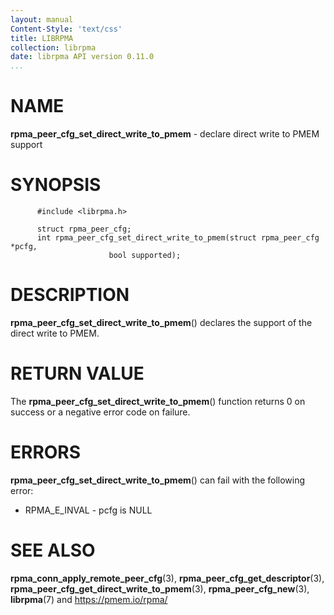 ```yaml
---
layout: manual
Content-Style: 'text/css'
title: LIBRPMA
collection: librpma
date: librpma API version 0.11.0
...
```


[comment]: <> (SPDX-License-Identifier: BSD-3-Clause)
[comment]: <> (Copyright 2020-2022, Intel Corporation)

NAME
====

**rpma\_peer\_cfg\_set\_direct\_write\_to\_pmem** - declare direct write
to PMEM support

SYNOPSIS
========

          #include <librpma.h>

          struct rpma_peer_cfg;
          int rpma_peer_cfg_set_direct_write_to_pmem(struct rpma_peer_cfg *pcfg,
                          bool supported);

DESCRIPTION
===========

**rpma\_peer\_cfg\_set\_direct\_write\_to\_pmem**() declares the support
of the direct write to PMEM.

RETURN VALUE
============

The **rpma\_peer\_cfg\_set\_direct\_write\_to\_pmem**() function returns
0 on success or a negative error code on failure.

ERRORS
======

**rpma\_peer\_cfg\_set\_direct\_write\_to\_pmem**() can fail with the
following error:

-   RPMA\_E\_INVAL - pcfg is NULL

SEE ALSO
========

**rpma\_conn\_apply\_remote\_peer\_cfg**(3),
**rpma\_peer\_cfg\_get\_descriptor**(3),
**rpma\_peer\_cfg\_get\_direct\_write\_to\_pmem**(3),
**rpma\_peer\_cfg\_new**(3), **librpma**(7) and https://pmem.io/rpma/
